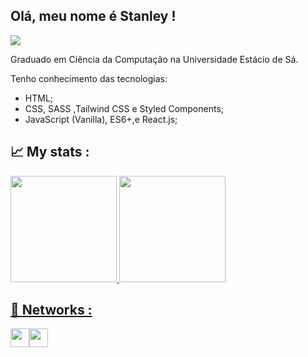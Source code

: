 ##  Olá, meu nome é Stanley !
<a href="https://github.com/DenverCoder1/readme-typing-svg"><img src="https://readme-typing-svg.herokuapp.com?font=Ubuntu&width=431&lines=Desenvolvedor+Front-end;&font=Ubuntu&width=400&height=45&color=9836F7&v&size=22"></a>

Graduado em Ciência da Computação na Universidade Estácio de Sá.

Tenho conhecimento das tecnologias:
- HTML;
- CSS, SASS ,Tailwind CSS e Styled Components;
- JavaScript (Vanilla), ES6+,e React.js;


## 📈 My stats :

<div style="display: inline" align="center" >
  <a href="https://github.com/Stanley-Felix-Bergamo">
  <img height="170em" src="https://github-readme-stats.vercel.app/api?username=Stanley-Felix-Bergamo&show_icons=true&theme=midnight-purple"/>
  <img height="170em" src="https://github-readme-stats.vercel.app/api/top-langs/?username=Stanley-Felix-Bergamo&layout=compact&langs_count=10&theme=midnight-purple"/>
</div>


## 📧 Networks :
<div style=" display: flex;">
 <a href="https://www.linkedin.com/in/stanley-felix-bergamo/">
 <img height="30rem" src='https://img.shields.io/badge/LinkedIn-0077B5?style=for-the-badge&logo=linkedin&logoColor=white'>
 </a>
<a href="mailto:mailto:stanley.felix.bergamo@outlook.com">
 <img height="30rem" src="https://img.shields.io/badge/Microsoft_Outlook-0078D4?style=for-the-badge&logo=microsoft-outlook&logoColor=white">
</a>
</div> 






